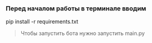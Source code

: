 <h3> Перед началом работы в терминале вводим </h3>


pip install -r requirements.txt 


> Чтобы запустить бота нужно запустить main.py